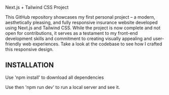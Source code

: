 Next.js + Tailwind CSS Project

This GitHub repository showcases my first personal project – a modern, aesthetically pleasing, and fully responsive insurance website developed using Next.js and Tailwind CSS. While the project is now complete and not open for contributions, it serves as a testament to my front-end development skills and commitment to creating visually appealing and user-friendly web experiences. Take a look at the codebase to see how I crafted this responsive design.

## INSTALLATION

Use 'npm install' to download all dependencies

Use then 'npm run dev' to run a local server and see it.

